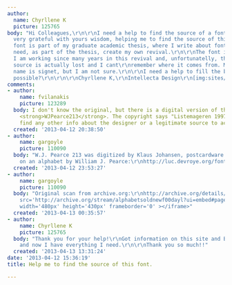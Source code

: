 ```yaml
---
author:
  name: Chyrllene K
  picture: 125765
body: "Hi Colleagues,\r\n\r\nI need a help to find the source of a font. I will be
  very grateful with yours wisdom, helping me to find the source of this font. The
  font is part of my graduate academic thesis, where I write about font revival and
  need, as part of the thesis, create my own revival.\r\n\r\nThe font is attached.
  I am working since many years in this revival and, unfortunatelly, the original
  source is actually lost and I cant\r\nremember where it comes from. Maybe the original
  name is signet, but I am not sure.\r\n\r\nI need a help to fill the blanks. Is it
  possible?\r\n\r\n\r\nChyrllene K,\r\nIntellecta Design\r\n[img:sites/default/files/old-images/Image_4117.jpg]\r\n\r\n"
comments:
- author:
    name: fvilanakis
    picture: 123289
  body: I don't know the original, but there is a digital version of this font called
    <strong>WJPearce213</strong>. The copyright says "Listemageren 1997" but I can't
    find any other info about the designer or a legitimate source to acquire it.
  created: '2013-04-12 20:38:50'
- author:
    name: gargoyle
    picture: 110090
  body: "W.J. Pearce 213 was digitized by Klaus Johansen, postcardware: \r\nhttp://listemageren.dk/fontarkiv/Listemagerens-Fontarkiv.htm\r\n\r\nBased
    on an alphabet by William J. Pearce:\r\nhttp://luc.devroye.org/fonts-51780.html"
  created: '2013-04-12 23:53:27'
- author:
    name: gargoyle
    picture: 110090
  body: "Original scan from archive.org:\r\nhttp://archive.org/details/alphabetsoldnewf00dayl\r\n<iframe
    src='http://archive.org/stream/alphabetsoldnewf00dayl?ui=embed#page/216/mode/1up'
    width='480px' height='430px' frameborder='0' ></iframe>"
  created: '2013-04-13 00:35:57'
- author:
    name: Chyrllene K
    picture: 125765
  body: "Thank you for your help!\r\nGot information on this site and BriarPress,
    and now I have everything I need.\r\n\r\nThank you so much!!"
  created: '2013-04-13 13:31:24'
date: '2013-04-12 15:36:19'
title: Help me to find the source of this font.

---
```

